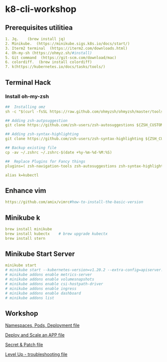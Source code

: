 # k8-cli-workshop

## Prerequisites utilitiea

```yaml
1. Jq.    (brew install jq)
2. Minikube.  (https://minikube.sigs.k8s.io/docs/start/)
3. Iterm2 terminal  (https://iterm2.com/downloads.html)
4. Oh-my-sh (https://ohmyz.sh/#install)
5. Git command  (https://git-scm.com/download/mac)
6. colordiff.  (brew install colordiff)
7. k(https://kubernetes.io/docs/tasks/tools/)
```

## Terminal Hack

### Install oh-my-zsh

```yaml
##  Installing omz
sh -c "$(curl -fsSL https://raw.github.com/ohmyzsh/ohmyzsh/master/tools/install.sh)"

## Adding zsh-autpsuggestion
git clone https://github.com/zsh-users/zsh-autosuggestions ${ZSH_CUSTOM:-~/.oh-my-zsh/custom}/plugins/zsh-autosuggestions

## Adding zsh-syntax-highlighting
git clone https://github.com/zsh-users/zsh-syntax-highlighting ${ZSH_CUSTOM:-~/.oh-my-zsh/custom}/plugins/zsh-syntax-highlighting

## Backup existing file
cp -av ~/.zshrc ~/.zshrc-$(date +%y-%m-%d-%M:%S)

##  Replace Plugins for Fancy things
plugins=( zsh-navigation-tools zsh-autosuggestions zsh-syntax-highlighting zsh_reload git git-auto-fetch  helm history history-substring-search iterm2 kube-ps1 k minikube themes vi-mode vim-interaction docker docker-compose)

alias k=kubectl

```

## Enhance vim

```yaml
https://github.com/amix/vimrc#how-to-install-the-basic-version
```

## Minikube k

```yaml
brew install minikube
brew install kubectx    # brew upgrade kubectx
brew install stern
```

## Minikube Start Server

```yaml
minikube start
# minikube start --kubernetes-version=v1.20.2 --extra-config=apiserver.authorization-mode=RBAC
# minikube addons enable metrics-server
# minikube addons enable volumesnapshots
# minikube addons enable csi-hostpath-driver
# minikube addons enable ingress
# minikube addons enable dashboard
# minikube addons list
```

## Workshop

[Namespaces, Pods, Deployment file](workshop-1/1.md)

[Deploy and Scale an APP file](workshop-2/2.md)

[Secret & Patch  file](workshop-3/3.md)

[Level Up - troubleshooting file](Level-up/troubleshooting.md)
